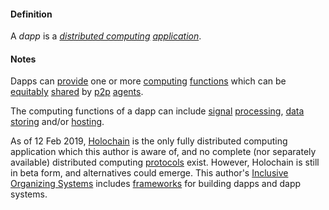#### Definition

A *dapp* is a *[distributed computing](https://github.com/gcassel/Modular-Organization-Terminology/blob/master/terms/distributed-computing.md) [application](https://github.com/gcassel/Modular-Organization-Terminology/blob/master/terms/application.md)*.

#### Notes
Dapps can [provide](https://github.com/gcassel/Modular-Organization-Terminology/blob/master/terms/provide.md) one or more [computing](https://github.com/gcassel/Modular-Organization-Terminology/blob/master/terms/compute.md) [functions](https://github.com/gcassel/Modular-Organization-Terminology/blob/master/terms/function.md) which can be [equitably](https://github.com/gcassel/Modular-Organization-Terminology/blob/master/terms/equity.md) [shared](https://github.com/gcassel/Modular-Organization-Terminology/blob/master/terms/common.md) by [p2p](https://github.com/gcassel/Modular-Organization-Terminology/blob/master/terms/p2p.md) [agents](https://github.com/gcassel/Modular-Organization-Terminology/blob/master/terms/agent.md). 

The computing functions of a dapp can include [signal](https://github.com/gcassel/Modular-Organization-Terminology/blob/master/terms/signal.md) [processing](https://github.com/gcassel/Modular-Organization-Terminology/blob/master/terms/process.md), [data](https://github.com/gcassel/Modular-Organization-Terminology/blob/master/terms/data.md) [storing](https://github.com/gcassel/Modular-Organization-Terminology/blob/master/terms/store.md) and/or [hosting](https://github.com/gcassel/Modular-Organization-Terminology/blob/master/terms/host.md).

As of 12 Feb 2019, [Holochain](https://holochain.org/) is the only fully distributed computing application which this author is aware of, and no complete (nor separately available) distributed computing [protocols](https://github.com/gcassel/Modular-Organization-Terminology/blob/master/terms/protocol.md) exist.  However, Holochain is still in beta form, and alternatives could emerge.  This author's [Inclusive Organizing Systems](https://docs.google.com/drawings/d/1-WFMRYdueSBba1atcohX0G585zj-gBNlBvZQBqnEmEs/edit?usp=sharing) includes [frameworks](https://github.com/gcassel/Modular-Organizing-Terminology/blob/master/terms/framework.md) for building dapps and dapp systems.
